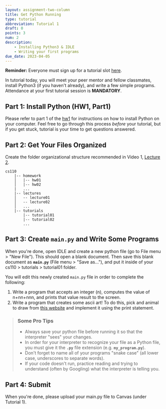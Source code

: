 ```yaml
---
layout: assignment-two-column
title: Get Python Running
type: tutorial
abbreviation: Tutorial 1
draft: 0
points: 3
num: 2
description: 
    - Installing Python3 & IDLE
    - Writing your first programs
due_date: 2023-04-05
---
```


**Reminder:** Everyone must sign up for a tutorial slot <a href="https://docs.google.com/spreadsheets/d/1epNYAIB3sNFyeAligfU2GfwEpfRt81pVmPF4hwXGTRk/edit#gid=0" target="_blank">here</a>. 

In tutorial today, you will meet your peer mentor and fellow classmates, install Python3 (if you haven't already), and write a few simple programs. Attendance at your first tutorial session is **MANDATORY**.

## Part 1: Install Python (HW1, Part1)
Please refer to part 1 of the [hw1](hw1) for instructions on how to install Python on your computer. Feel free to go through this process *before* your tutorial, but if you get stuck, tutorial is your time to get questions answered.

## Part 2: Get Your Files Organized
Create the folder organizational structure recommended in Video 1, [Lecture 2](../lectures/week02-lecture01). 

```
cs110
    |-- homework
    │   |-- hw01
    │   |-- hw02
    |   ...
    |-- lectures
    │   -- lecture01
    │   -- lecture02
    │   ...
    |-- tutorials
        |-- tutorial01
        |-- tutorial02
        ...
```

## Part 3: Create `main.py` and Write Some Programs
When you're done, open IDLE and create a new python file (go to File menu > "New File"). This should open a blank document. Then save this blank document as **`main.py`** (File menu > "Save as..."), and put it inside of your cs110 > tutorials > tutorial01 folder. 

You will edit this newly created `main.py` file in order to complete the following:

1. Write a program that accepts an integer (n), computes the value of n+nn+nnn, and prints that value result to the screen.
2. Write a program that creates some ascii art! To do this, pick and animal to draw from [this website](https://www.asciiart.eu/animals/) and implement it using the print statement.

> ### Some Pro Tips
> * Always save your python file before running it so that the interpreter "sees" your changes.
> * In order for your interpreter to recognize your file as a Python file, you must give it the **`.py`** file extension (e.g. **`my_program.py`**).
> * Don't forget to name all of your programs "snake case" (all lower case, underscores to separate words).
> * If your code doesn't run, practice reading and trying to understand (often by Googling) what the interpreter is telling you.

## Part 4: Submit
When you're done, please upload your main.py file to Canvas (under Tutorial 1).
